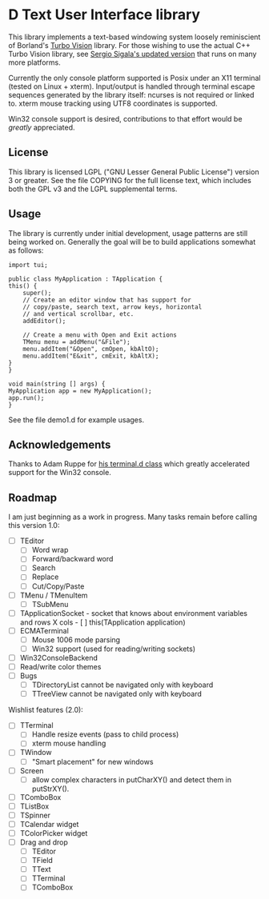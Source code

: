 D Text User Interface library
=============================

This library implements a text-based windowing system loosely
reminiscient of Borland's [Turbo
Vision](http://en.wikipedia.org/wiki/Turbo_Vision) library.  For those
wishing to use the actual C++ Turbo Vision library, see [Sergio
Sigala's updated version](http://tvision.sourceforge.net/) that runs
on many more platforms.

Currently the only console platform supported is Posix under an X11
terminal (tested on Linux + xterm).  Input/output is handled through
terminal escape sequences generated by the library itself: ncurses is
not required or linked to.  xterm mouse tracking using UTF8
coordinates is supported.

Win32 console support is desired, contributions to that effort would
be *greatly* appreciated.

License
-------

This library is licensed LGPL ("GNU Lesser General Public License")
version 3 or greater.  See the file COPYING for the full license text,
which includes both the GPL v3 and the LGPL supplemental terms.

Usage
-----

The library is currently under initial development, usage patterns are
still being worked on.  Generally the goal will be to build
applications somewhat as follows:

    import tui;

    public class MyApplication : TApplication {
	this() {
	    super();
	    // Create an editor window that has support for
	    // copy/paste, search text, arrow keys, horizontal
	    // and vertical scrollbar, etc.
	    addEditor();

	    // Create a menu with Open and Exit actions
	    TMenu menu = addMenu("&File");
	    menu.addItem("&Open", cmOpen, kbAltO);
	    menu.addItem("E&xit", cmExit, kbAltX);
	}
    }

    void main(string [] args) {
	MyApplication app = new MyApplication();
	app.run();
    }

See the file demo1.d for example usages.

Acknowledgements
----------------

Thanks to Adam Ruppe for [his terminal.d class](
https://raw.github.com/adamdruppe/misc-stuff-including-D-programming-language-web-stuff/master/terminal.d)
which greatly accelerated support for the Win32 console.


Roadmap
-------

I am just beginning as a work in progress.  Many tasks remain before
calling this version 1.0:

- [ ] TEditor
  - [ ] Word wrap
  - [ ] Forward/backward word
  - [ ] Search
  - [ ] Replace
  - [ ] Cut/Copy/Paste
- [ ] TMenu / TMenuItem
  - [ ] TSubMenu
- [ ] TApplicationSocket - socket that knows about environment variables and
	rows X cols
      - [ ] this(TApplication application)
- [ ] ECMATerminal
  - [ ] Mouse 1006 mode parsing
  - [ ] Win32 support (used for reading/writing sockets)
- [ ] Win32ConsoleBackend
- [ ] Read/write color themes
- [ ] Bugs
  - [ ] TDirectoryList cannot be navigated only with keyboard
  - [ ] TTreeView cannot be navigated only with keyboard

Wishlist features (2.0):

- [ ] TTerminal
  - [ ] Handle resize events (pass to child process)
  - [ ] xterm mouse handling
- [ ] TWindow
  - [ ] "Smart placement" for new windows
- [ ] Screen
  - [ ] allow complex characters in putCharXY() and detect them in putStrXY().
- [ ] TComboBox
- [ ] TListBox
- [ ] TSpinner
- [ ] TCalendar widget
- [ ] TColorPicker widget
- [ ] Drag and drop
  - [ ] TEditor
  - [ ] TField
  - [ ] TText
  - [ ] TTerminal
  - [ ] TComboBox
